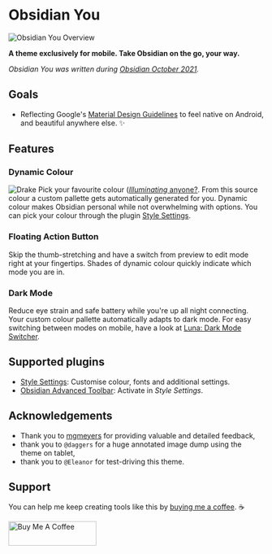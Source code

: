 # Obsidian You
![Obsidian You Overview](https://github.com/selfire1/obsidian-you-theme/blob/main/images/colours.png?raw=true)

**A theme exclusively for mobile. Take Obsidian on the go, your way.**

*Obsidian You was written during [Obsidian October 2021](https://forum.obsidian.md/t/obsidian-october-2021-make-plugins-and-themes-together-and-win-awards/24471).*

## Goals
* Reflecting Google's [Material Design Guidelines](https://m3.material.io/) to feel native on Android, and beautiful anywhere else. ✨ 

## Features
### Dynamic Colour
![Drake](https://imgflip.com/i/5s1qsg.jpg)
Pick your favourite colour ([*Illuminating* anyone?](https://www.pantone.com/color-of-the-year-2021). From this source colour a custom pallette gets automatically generated for you. Dynamic colour makes Obsidian personal while not overwhelming with options. You can pick your colour through the plugin [Style Settings](https://github.com/mgmeyers/obsidian-style-settings).

### Floating Action Button
Skip the thumb-stretching and have a switch from preview to edit mode right at your fingertips. Shades of dynamic colour quickly indicate which mode you are in.

### Dark Mode
Reduce eye strain and safe battery while you're up all night connecting. Your custom colour pallette automatically adapts to dark mode. For easy switching between modes on mobile, have a look at [Luna: Dark Mode Switcher](https://github.com/selfire1/obsidian-luna-dark-mode).

## Supported plugins
* [Style Settings](https://github.com/mgmeyers/obsidian-style-settings): Customise colour, fonts and additional settings.
* [Obsidian Advanced Toolbar](https://github.com/phibr0/obsidian-advanced-toolbar): Activate in *Style Settings*.

## Acknowledgements
* Thank you to [mgmeyers](https://github.com/mgmeyers) for providing valuable and detailed feedback,
* thank you to `@daggers` for a huge annotated image dump using the theme on tablet,
* thank you to `@Eleanor` for test-driving this theme.

## Support
You can help me keep creating tools like this by [buying me a coffee](https://www.buymeacoffee.com/joschua).  ☕️

<a href="https://www.buymeacoffee.com/joschua" target="_blank"><img src="https://cdn.buymeacoffee.com/buttons/v2/default-yellow.png" alt="Buy Me A Coffee" height= "48" width="173"></a>